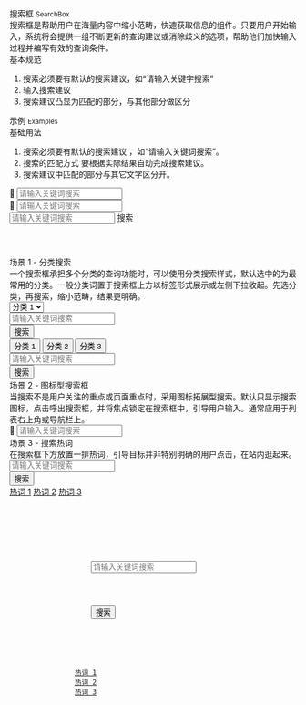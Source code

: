 <div class="mb40">
    <div class="fontsize-20">搜索框 <small>SearchBox</small></div>
    <div class="color-999 mt4">搜索框是帮助用户在海量内容中缩小范畴，快速获取信息的组件。只要用户开始输入，系统将会提供一组不断更新的查询建议或消除歧义的选项，帮助他们加快输入过程并编写有效的查询条件。</div>
</div>

<div class="usage mb40">
    <div>基本规范</div>
    <ol>
        <li>搜索必须要有默认的搜索建议，如“请输入关键字搜索”</li>
        <li>输入搜索建议 </li>
        <li>搜索建议凸显为匹配的部分，与其他部分做区分 </li>
    </ol>
</div>

<div class="fontsize-16 mb10">示例 <small>Examples</small></div>

<div class="example">
    <div class="content">
        <div class="content-header">
            <div>基础用法</div>
            <ol class="hide">
                <li>搜索必须要有默认的搜索建议 ，如“请输入关键词搜索”。</li>
                <li>搜索的匹配方式 要根据实际结果自动完成搜索建议。</li>
                <li>搜索建议中匹配的部分与其它文字区分开。</li>
            </ol>
        </div>
        <div class="content-body">
            <div class="searchbox mb10">
                <label>
                    <span class="brixfont">&#xe61c;<!-- &#xe61c; --></span>
                    <input type="text" placeholder="请输入关键词搜索">
                </label>
            </div>
            <div class="searchbox mb10">
                <label>
                    <span class="brixfont">&#xe61c;<!-- &#xe61c; --></span>
                    <input type="text" bx-name="components/suggest" placeholder="请输入关键词搜索">
                </label>
            </div>
            <div class="input-group mb10">
                <input type="text" class="form-control" bx-name="components/suggest" placeholder="请输入关键词搜索">
                <span class="input-group-addon">搜索</span>
            </div>
        </div>
    </div>
    <pre><code class="hljs html">
    </code></pre>
</div>

<div class="example">
    <div class="content">
        <div class="content-header">
            <div>场景 1 - 分类搜索</div>
            <div class="color-999 mt6">一个搜索框承担多个分类的查询功能时，可以使用分类搜索样式，默认选中的为最常用的分类。一般分类词置于搜索框上方以标签形式展示或左侧下拉收起。先选分类，再搜索，缩小范畴，结果更明确。</div>
        </div>
        <div class="content-body">
            <div class="input-group-wrapper mb10">
                <div class="input-group">
                    <div class="input-group-btn">
                        <select bx-name="components/dropdown">
                            <option value="1">分类 1</option>
                            <option value="2">分类 2</option>
                            <option value="3">分类 3</option>
                        </select>
                    </div>
                    <div class="input-group-input">
                        <input type="text" class="form-control" bx-name="components/suggest" placeholder="请输入关键词搜索">
                    </div>
                    <div class="input-group-btn">
                        <button class="btn btn-default bg-brand" type="button">搜索</button>
                    </div>
                </div>
            </div>
            <div class="input-group-wrapper mb10">
                <div class="input-group-tab">
                    <button class="btn btn-default active" type="button">分类 1</button>
                    <button class="btn btn-default" type="button">分类 2</button>
                    <button class="btn btn-default" type="button">分类 3</button>
                </div>
                <div class="input-group">
                    <div class="input-group-input">
                        <input type="text" class="form-control" bx-name="components/suggest" placeholder="请输入关键词搜索">
                    </div>
                    <div class="input-group-btn">
                        <button class="btn btn-default bg-brand" type="button">搜索</button>
                    </div>
                </div>
            </div>
        </div>
    </div>
</div>

<div class="example">
    <div class="content">
        <div class="content-header">
            <div>场景 2 - 图标型搜索框</div>
            <div class="color-999 mt6">当搜索不是用户关注的重点或页面重点时，采用图标拓展型搜索。默认只显示搜索图标，点击呼出搜索框，并将焦点锁定在搜索框中，引导用户输入。通常应用于列表右上角或导航栏上。</div>
        </div>
        <div class="content-body">
            <div class="searchbox searchbox-simplify mb10">
                <label>
                    <span class="brixfont">&#xe61c;<!-- &#xe61c; --></span>
                    <input id="case2" type="text" placeholder="请输入关键词搜索" style="transition: inherit;">
                </label>
            </div>
        </div>
    </div>
</div>

<div class="example">
    <div class="content">
        <div class="content-header">
            <div>场景 3 - 搜索热词</div>
            <div class="color-999 mt6">在搜索框下方放置一排热词，引导目标并非特别明确的用户点击，在站内逛起来。</div>
        </div>
        <div class="content-body">
            <div class="input-group-wrapper mb10">
                <div class="input-group mb10">
                    <div class="input-group-input">
                        <input type="text" class="form-control" bx-name="components/suggest" placeholder="请输入关键词搜索">
                    </div>
                    <div class="input-group-btn">
                        <button class="btn btn-default bg-brand" type="button">搜索</button>
                    </div>
                </div>
                <div class="hots">
                    <a href="javascript:;">热词 1</a>
                    <a href="javascript:;">热词 2</a>
                    <a href="javascript:;">热词 3</a>
                </div>
            </div>
        </div>
    </div>
    <pre><code class="hljs html">
        <div class="input-group-wrapper mb10">
            <div class="input-group mb10">
                <div class="input-group-input">
                    <input type="text" class="form-control" bx-name="components/suggest" placeholder="请输入关键词搜索">
                </div>
                <div class="input-group-btn">
                    <button class="btn btn-default bg-brand" type="button">搜索</button>
                </div>
            </div>
            <div class="hots">
                <a href="javascript:;">热词 1</a>
                <a href="javascript:;">热词 2</a>
                <a href="javascript:;">热词 3</a>
            </div>
        </div>
    </code></pre>
</div>

<script>
    require(['brix/loader', 'underscore', 'mock'], function(Loader, _, Mock) {
        Loader.boot(function() {
            var data = Mock.mock({
                'list|100': ['@NAME', '@NATURAL(1,1000000)', '@CWORD(5,10)']
            }).list

            var suggests = Loader.query('components/suggest')
            _.each(suggests, function(item, index){
                item.on('change.suggest.input', function(event, value) {
                    if (!$.trim(value)) {
                        item.close()
                        return
                    }
                    item.data(
                        _.filter(data, function(item, index){
                            return ('' + item).toLowerCase().indexOf(value.toLowerCase()) !== -1
                        })
                        .sort(function(a, b) {
                            return ('' + a).toLowerCase().indexOf(value.toLowerCase()) - ('' + b).toLowerCase().indexOf(value.toLowerCase())
                        })
                    )
                })
            })
        })
    })
</script>